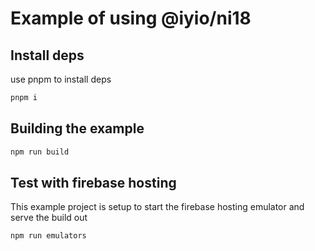 # Example of using @iyio/ni18

## Install deps
use pnpm to install deps
``` sh
pnpm i
```

## Building the example
``` sh
npm run build
```

## Test with firebase hosting
This example project is setup to start the firebase hosting emulator and serve the build out
``` sh
npm run emulators
```